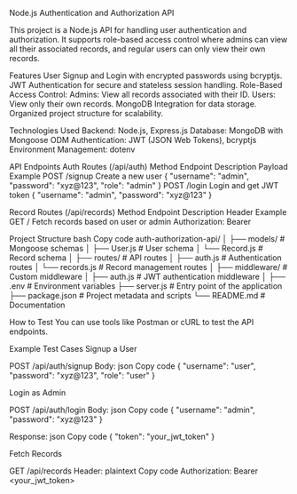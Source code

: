 Node.js Authentication and Authorization API

This project is a Node.js API for handling user authentication and authorization. It supports role-based access control where admins can view all their associated records, and regular users can only view their own records.

Features
User Signup and Login with encrypted passwords using bcryptjs.
JWT Authentication for secure and stateless session handling.
Role-Based Access Control:
Admins: View all records associated with their ID.
Users: View only their own records.
MongoDB Integration for data storage.
Organized project structure for scalability.


Technologies Used
Backend: Node.js, Express.js
Database: MongoDB with Mongoose ODM
Authentication: JWT (JSON Web Tokens), bcryptjs
Environment Management: dotenv

API Endpoints
Auth Routes (/api/auth)
Method	Endpoint	Description	Payload Example
POST	/signup	Create a new user	{ "username": "admin", "password": "xyz@123", "role": "admin" }
POST	/login	Login and get JWT token	{ "username": "admin", "password": "xyz@123" }

Record Routes (/api/records)
Method	Endpoint	Description	Header Example
GET	/	Fetch records based on user or admin	Authorization: Bearer <token>


Project Structure
bash
Copy code
auth-authorization-api/
│
├── models/             # Mongoose schemas
│   ├── User.js         # User schema
│   └── Record.js       # Record schema
│
├── routes/             # API routes
│   ├── auth.js         # Authentication routes
│   └── records.js      # Record management routes
│
├── middleware/         # Custom middleware
│   ├── auth.js         # JWT authentication middleware
│
├── .env                # Environment variables
├── server.js           # Entry point of the application
├── package.json        # Project metadata and scripts
└── README.md           # Documentation


How to Test
You can use tools like Postman or cURL to test the API endpoints.

Example Test Cases
Signup a User

POST /api/auth/signup
Body:
json
Copy code
{
  "username": "user",
  "password": "xyz@123",
  "role": "user"
}

Login as Admin

POST /api/auth/login
Body:
json
Copy code
{
  "username": "admin",
  "password": "xyz@123"
}

Response:
json
Copy code
{
  "token": "your_jwt_token"
}

Fetch Records

GET /api/records
Header:
plaintext
Copy code
Authorization: Bearer <your_jwt_token>